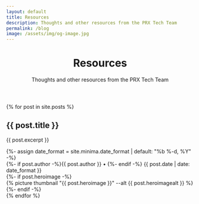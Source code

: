 ```yaml
---
layout: default
title: Resources
description: Thoughts and other resources from the PRX Tech Team
permalink: /blog
image: /assets/img/og-image.jpg
---
```

<header class="post-header bg-black-diagonal text-white lede hero px-5 pb-5 m-0">
  <div class="hero-content container col-xxl-8">
    <div class="hero-content-inner">
      <h1 class="display-5 post-title p-name" itemprop="name headline">Resources</h1>
      <p class="lead fs-4">Thoughts and other resources from the PRX Tech Team</p>
    </div>
  </div>
</header>

<section>
  <div class="container col-xxl-8 p-5">
    {% for post in site.posts %}
    <div class="row g-0 border bg-white rounded overflow-hidden flex-md-row mt-0 mb-4 shadow-sm h-md-250 position-relative">
      <div class="col p-4 d-flex flex-column position-static">
        <h2>{{ post.title }}</h2>
        <p class="card-text mb-4">{{ post.excerpt }}</p>
          {%- assign date_format = site.minima.date_format | default: "%b %-d, %Y" -%}
        <div class="mb-1 text-muted">
          {%- if post.author -%}{{ post.author }} •&nbsp;{%- endif -%}
          <time class="dt-published" datetime="{{ post.date | date_to_xmlschema }}" itemprop="datePublished">{{ post.date | date: date_format }}</time>
        </div>
        <a href="{{ post.url }}" class="stretched-link" aria-label="continue reading"></a>
      </div>
      {%- if post.heroimage -%}
      <div class="col-3 p-4 thumbnail d-none d-lg-block blog-thumbnail">
        {% picture thumbnail "{{ post.heroimage }}" --alt {{ post.heroimagealt }} %}
      </div>
      {%- endif -%}
    </div>
    {% endfor %}
  </div>
</section>

